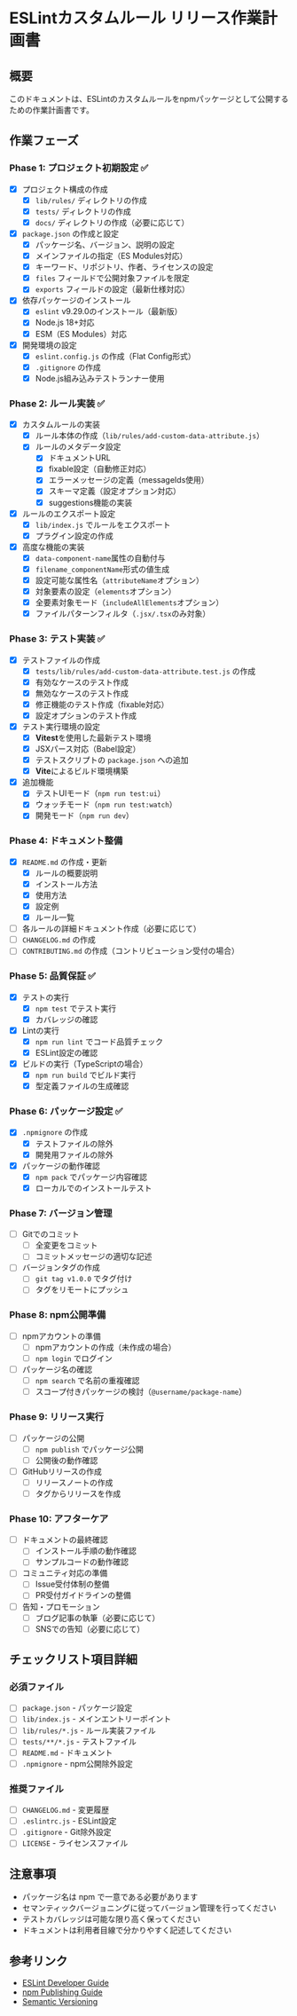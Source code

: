 # ESLintカスタムルール リリース作業計画書

## 概要
このドキュメントは、ESLintのカスタムルールをnpmパッケージとして公開するための作業計画書です。

## 作業フェーズ

### Phase 1: プロジェクト初期設定 ✅
- [x] プロジェクト構成の作成
  - [x] `lib/rules/` ディレクトリの作成
  - [x] `tests/` ディレクトリの作成
  - [x] `docs/` ディレクトリの作成（必要に応じて）
- [x] `package.json` の作成と設定
  - [x] パッケージ名、バージョン、説明の設定
  - [x] メインファイルの指定（ES Modules対応）
  - [x] キーワード、リポジトリ、作者、ライセンスの設定
  - [x] `files` フィールドで公開対象ファイルを限定
  - [x] `exports` フィールドの設定（最新仕様対応）
- [x] 依存パッケージのインストール
  - [x] `eslint` v9.29.0のインストール（最新版）
  - [x] Node.js 18+対応
  - [x] ESM（ES Modules）対応
- [x] 開発環境の設定
  - [x] `eslint.config.js` の作成（Flat Config形式）
  - [x] `.gitignore` の作成
  - [x] Node.js組み込みテストランナー使用

### Phase 2: ルール実装 ✅
- [x] カスタムルールの実装
  - [x] ルール本体の作成（`lib/rules/add-custom-data-attribute.js`）
  - [x] ルールのメタデータ設定
    - [x] ドキュメントURL
    - [x] fixable設定（自動修正対応）
    - [x] エラーメッセージの定義（messageIds使用）
    - [x] スキーマ定義（設定オプション対応）
    - [x] suggestions機能の実装
- [x] ルールのエクスポート設定
  - [x] `lib/index.js` でルールをエクスポート
  - [x] プラグイン設定の作成
- [x] 高度な機能の実装
  - [x] `data-component-name`属性の自動付与
  - [x] `filename_componentName`形式の値生成
  - [x] 設定可能な属性名（`attributeName`オプション）
  - [x] 対象要素の設定（`elements`オプション）
  - [x] 全要素対象モード（`includeAllElements`オプション）
  - [x] ファイルパターンフィルタ（`.jsx/.tsx`のみ対象）

### Phase 3: テスト実装 ✅
- [x] テストファイルの作成
  - [x] `tests/lib/rules/add-custom-data-attribute.test.js` の作成
  - [x] 有効なケースのテスト作成
  - [x] 無効なケースのテスト作成
  - [x] 修正機能のテスト作成（fixable対応）
  - [x] 設定オプションのテスト作成
- [x] テスト実行環境の設定
  - [x] **Vitest**を使用した最新テスト環境
  - [x] JSXパース対応（Babel設定）
  - [x] テストスクリプトの `package.json` への追加
  - [x] **Vite**によるビルド環境構築
- [x] 追加機能
  - [x] テストUIモード（`npm run test:ui`）
  - [x] ウォッチモード（`npm run test:watch`）
  - [x] 開発モード（`npm run dev`）

### Phase 4: ドキュメント整備
- [x] `README.md` の作成・更新
  - [x] ルールの概要説明
  - [x] インストール方法
  - [x] 使用方法
  - [x] 設定例
  - [x] ルール一覧
- [ ] 各ルールの詳細ドキュメント作成（必要に応じて）
- [ ] `CHANGELOG.md` の作成
- [ ] `CONTRIBUTING.md` の作成（コントリビューション受付の場合）

### Phase 5: 品質保証 ✅
- [x] テストの実行
  - [x] `npm test` でテスト実行
  - [x] カバレッジの確認
- [x] Lintの実行
  - [x] `npm run lint` でコード品質チェック
  - [x] ESLint設定の確認
- [x] ビルドの実行（TypeScriptの場合）
  - [x] `npm run build` でビルド実行
  - [x] 型定義ファイルの生成確認

### Phase 6: パッケージ設定 ✅
- [x] `.npmignore` の作成
  - [x] テストファイルの除外
  - [x] 開発用ファイルの除外
- [x] パッケージの動作確認
  - [x] `npm pack` でパッケージ内容確認
  - [x] ローカルでのインストールテスト

### Phase 7: バージョン管理
- [ ] Gitでのコミット
  - [ ] 全変更をコミット
  - [ ] コミットメッセージの適切な記述
- [ ] バージョンタグの作成
  - [ ] `git tag v1.0.0` でタグ付け
  - [ ] タグをリモートにプッシュ

### Phase 8: npm公開準備
- [ ] npmアカウントの準備
  - [ ] npmアカウントの作成（未作成の場合）
  - [ ] `npm login` でログイン
- [ ] パッケージ名の確認
  - [ ] `npm search` で名前の重複確認
  - [ ] スコープ付きパッケージの検討（`@username/package-name`）

### Phase 9: リリース実行
- [ ] パッケージの公開
  - [ ] `npm publish` でパッケージ公開
  - [ ] 公開後の動作確認
- [ ] GitHubリリースの作成
  - [ ] リリースノートの作成
  - [ ] タグからリリースを作成

### Phase 10: アフターケア
- [ ] ドキュメントの最終確認
  - [ ] インストール手順の動作確認
  - [ ] サンプルコードの動作確認
- [ ] コミュニティ対応の準備
  - [ ] Issue受付体制の整備
  - [ ] PR受付ガイドラインの整備
- [ ] 告知・プロモーション
  - [ ] ブログ記事の執筆（必要に応じて）
  - [ ] SNSでの告知（必要に応じて）

## チェックリスト項目詳細

### 必須ファイル
- [ ] `package.json` - パッケージ設定
- [ ] `lib/index.js` - メインエントリーポイント
- [ ] `lib/rules/*.js` - ルール実装ファイル
- [ ] `tests/**/*.js` - テストファイル
- [ ] `README.md` - ドキュメント
- [ ] `.npmignore` - npm公開除外設定

### 推奨ファイル
- [ ] `CHANGELOG.md` - 変更履歴
- [ ] `.eslintrc.js` - ESLint設定
- [ ] `.gitignore` - Git除外設定
- [ ] `LICENSE` - ライセンスファイル

## 注意事項
- パッケージ名は npm で一意である必要があります
- セマンティックバージョニングに従ってバージョン管理を行ってください
- テストカバレッジは可能な限り高く保ってください
- ドキュメントは利用者目線で分かりやすく記述してください

## 参考リンク
- [ESLint Developer Guide](https://eslint.org/docs/developer-guide/)
- [npm Publishing Guide](https://docs.npmjs.com/getting-started/publishing-npm-packages)
- [Semantic Versioning](https://semver.org/) 
